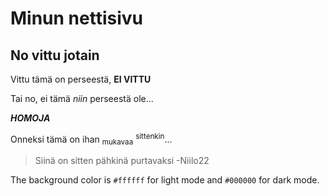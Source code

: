 # Minun nettisivu
## No vittu jotain

Vittu tämä on perseestä, **EI VITTU** 

Tai no, ei tämä _niin_ perseestä ole...

***HOMOJA***

Onneksi tämä on ihan <sub>mukavaa</sub> <sup>sittenkin</sup>...

> Siinä on sitten pähkinä purtavaksi -Niilo22

The background color is `#ffffff` for light mode and `#000000` for dark mode.
